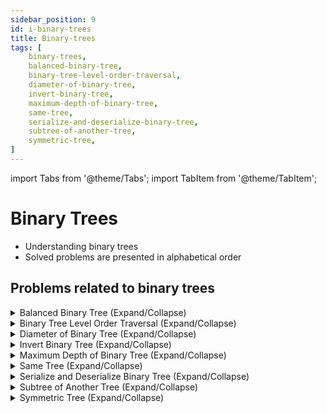 ```yaml
---
sidebar_position: 9 
id: i-binary-trees
title: Binary-trees
tags: [
    binary-trees,
    balanced-binary-tree,
    binary-tree-level-order-traversal,
    diameter-of-binary-tree,
    invert-binary-tree,
    maximum-depth-of-binary-tree, 
    same-tree,
    serialize-and-deserialize-binary-tree,
    subtree-of-another-tree,
    symmetric-tree,
]
---
```


import Tabs from '@theme/Tabs';
import TabItem from '@theme/TabItem';

# Binary Trees

- Understanding binary trees 
- Solved problems are presented in alphabetical order

## Problems related to binary trees 

<details> 
<summary> Balanced Binary Tree (Expand/Collapse) </summary> 

### [↗ See LeetCode Problem #110](https://leetcode.com/problems/balanced-binary-tree/)

<Tabs>
<TabItem value="java" label="Java">

```java showLineNumbers
public class Solution {
    public static void main(String[] args) {
        System.out.println("Hello, world!");
    }
}
```

</TabItem>
</Tabs>

</details>

<details> 
<summary> Binary Tree Level Order Traversal (Expand/Collapse) </summary> 

### [↗ See LeetCode Problem #102](https://leetcode.com/problems/binary-tree-level-order-traversal/)

<Tabs>
<TabItem value="java" label="Java">

```java showLineNumbers
public class Solution {
    public static void main(String[] args) {
        System.out.println("Hello, world!");
    }
}
```

</TabItem>
</Tabs>

</details>

<details> 
<summary> Diameter of Binary Tree (Expand/Collapse) </summary> 

### [↗ See LeetCode Problem #543](https://leetcode.com/problems/diameter-of-binary-tree/)

<Tabs>
<TabItem value="java" label="Java">

```java showLineNumbers
public class Solution {
    public static void main(String[] args) {
        System.out.println("Hello, world!");
    }
}
```

</TabItem>
</Tabs>

</details>

<details> 
<summary> Invert Binary Tree (Expand/Collapse) </summary> 

### [↗ See LeetCode Problem #226](https://leetcode.com/problems/invert-binary-tree/)

<Tabs>
<TabItem value="java" label="Java">

```java showLineNumbers
public class Solution {
    public static void main(String[] args) {
        System.out.println("Hello, world!");
    }
}
```

</TabItem>
</Tabs>

</details>

<details> 
<summary> Maximum Depth of Binary Tree (Expand/Collapse) </summary> 

### [↗ See LeetCode Problem #104](https://leetcode.com/problems/maximum-depth-of-binary-tree/)

<Tabs>
<TabItem value="java" label="Java">

```java showLineNumbers
public class Solution {
    public static void main(String[] args) {
        System.out.println("Hello, world!");
    }
}
```

</TabItem>
</Tabs>

</details>

<details> 
<summary> Same Tree (Expand/Collapse) </summary> 

### [↗ See LeetCode Problem #100](https://leetcode.com/problems/same-tree/)

<Tabs>
<TabItem value="java" label="Java">

```java showLineNumbers
public class Solution {
    public static void main(String[] args) {
        System.out.println("Hello, world!");
    }
}
```

</TabItem>
</Tabs>

</details>

<details> 
<summary> Serialize and Deserialize Binary Tree (Expand/Collapse) </summary> 

### [↗ See LeetCode Problem #297](https://leetcode.com/problems/serialize-and-deserialize-binary-tree/)

<Tabs>
<TabItem value="java" label="Java">

```java showLineNumbers
public class Solution {
    public static void main(String[] args) {
        System.out.println("Hello, world!");
    }
}
```

</TabItem>
</Tabs>

</details>

<details> 
<summary> Subtree of Another Tree (Expand/Collapse) </summary> 

### [↗ See LeetCode Problem #572](https://leetcode.com/problems/subtree-of-another-tree/)

<Tabs>
<TabItem value="java" label="Java">

```java showLineNumbers
public class Solution {
    public static void main(String[] args) {
        System.out.println("Hello, world!");
    }
}
```

</TabItem>
</Tabs>

</details>

<details> 
<summary> Symmetric Tree (Expand/Collapse) </summary> 

### [↗ See LeetCode Problem #101](https://leetcode.com/problems/symmetric-tree/)

<Tabs>
<TabItem value="java" label="Java">

```java showLineNumbers
public class Solution {
    public static void main(String[] args) {
        System.out.println("Hello, world!");
    }
}
```

</TabItem>
</Tabs>

</details>